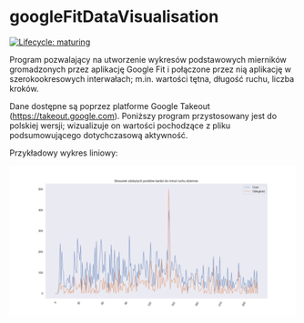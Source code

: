 # googleFitDataVisualisation
<!-- badges: start -->
[![Lifecycle:
maturing](https://img.shields.io/badge/lifecycle-maturing-blue.svg)](https://www.tidyverse.org/lifecycle/#experimental)
<!-- badges: end -->

Program pozwalający na utworzenie wykresów podstawowych mierników gromadzonych przez aplikację Google Fit i połączone przez nią aplikację w szerokookresowych interwałach; m.in. wartości tętna, długość ruchu, liczba kroków. 

Dane dostępne są poprzez platforme Google Takeout (https://takeout.google.com). Poniższy program przystosowany jest do polskiej wersji; wizualizuje on wartości pochodzące z pliku podsumowującego dotychczasową aktywność. 

Przykładowy wykres liniowy:

<img src="https://github.com/JPacoch/googleFitDataVisualisation/blob/main/data/Figure_1.png?raw=true" width="800px" height="auto">
